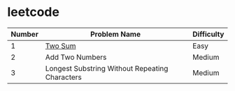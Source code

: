 # leetcode

| Number    |    Problem Name | Difficulty
|-----------|-----------------|------------
|1     		|[Two Sum](https://github.com/yjshiki/leetcode/blob/master/code/TwoSum.java)        | Easy
|2          |Add Two Numbers  |Medium
|3          |Longest Substring Without Repeating Characters|Medium
